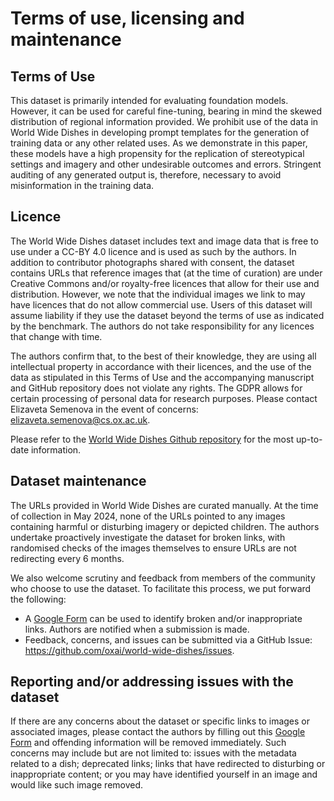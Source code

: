 # Terms of use, licensing and maintenance

## Terms of Use
This dataset is primarily intended for evaluating foundation models. However, it can be used for careful fine-tuning, bearing in mind the skewed distribution of regional information provided. We prohibit use of the data in World Wide Dishes in developing prompt templates for the generation of training data or any other related uses. As we demonstrate in this paper, these models have a high propensity for the replication of stereotypical settings and imagery and other undesirable outcomes and errors. Stringent auditing of any generated output is, therefore, necessary to avoid misinformation in the training data.

## Licence
The World Wide Dishes dataset includes text and image data that is free to use under a CC-BY 4.0 licence and is used as such by the authors. In addition to contributor photographs shared with consent, the dataset contains URLs that reference images that (at the time of curation) are under Creative Commons and/or royalty-free licences that allow for their use and distribution. However, we note that the individual images we link to may have licences that do not allow commercial use. Users of this dataset will assume liability if they use the dataset beyond the terms of use as indicated by the benchmark. The authors do not take responsibility for any licences that change with time.

The authors confirm that, to the best of their knowledge, they are using all intellectual property in accordance with their licences, and the use of the data as stipulated in this Terms of Use and the accompanying manuscript and GitHub repository does not violate any rights. The GDPR allows for certain processing of personal data for research purposes. Please contact Elizaveta Semenova in the event of concerns: <elizaveta.semenova@cs.ox.ac.uk>.

Please refer to the [World Wide Dishes Github repository](https://github.com/oxai/world-wide-dishes) for the most up-to-date information.  

## Dataset maintenance 

The URLs provided in World Wide Dishes are curated manually. At the time of collection in May 2024, none of the URLs pointed to any images containing harmful or disturbing imagery or depicted children. 
The authors undertake proactively investigate the dataset for broken links, with randomised checks of the images themselves to ensure URLs are not redirecting every 6 months.

We also welcome scrutiny and feedback from members of the community who choose to use the dataset. To facilitate this process, we put forward the following:


- A [Google Form](https://docs.google.com/forms/d/e/1FAIpQLSdFs2T4zsGXzJdgHKGjkUMsw-sDd97SCV6K09zAXXp6JL0g1A/viewform?usp=sf_link) can be used to identify broken and/or inappropriate links. Authors are notified when a submission is made.
- Feedback, concerns, and issues can be submitted via a GitHub Issue: <https://github.com/oxai/world-wide-dishes/issues>.


## Reporting and/or addressing issues with the dataset
If there are any concerns about the dataset or specific links to images or associated images, please contact the authors by filling out this [Google Form](https://docs.google.com/forms/d/e/1FAIpQLSdFs2T4zsGXzJdgHKGjkUMsw-sDd97SCV6K09zAXXp6JL0g1A/viewform?usp=sf_link) and offending information will be removed immediately. Such concerns may include but are not limited to: issues with the metadata related to a dish; deprecated links; links that have redirected to disturbing or inappropriate content; or you may have identified yourself in an image and would like such image removed.  
